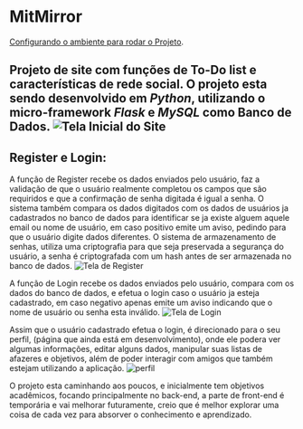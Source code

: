 # MitMirror

[Configurando o ambiente para rodar o Projeto](project_setup.md).


Projeto de site com funções de To-Do list e características de rede social.
O projeto esta sendo desenvolvido em *Python*, utilizando o micro-framework *Flask* e *MySQL* como Banco de Dados.
![Tela Inicial do Site](https://user-images.githubusercontent.com/76628101/131269909-6d24fb2a-b359-4e05-a16f-9358b8689580.png)
---

## Register e Login:

A função de Register recebe os dados enviados pelo usuário, faz a validação de que o usuário realmente completou os campos que são requiridos e que a confirmação de senha digitada é igual a senha.
O sistema também compara os dados digitados com os dados de usuários ja cadastrados no banco de dados para identificar se ja existe alguem aquele email ou nome de usuário, em caso positivo emite um aviso, pedindo para que o usuário digite dados diferentes.
O sistema de armazenamento de senhas, utiliza uma criptografia para que seja preservada a segurança do usuário, a senha é criptografada com um hash antes de ser armazenada no banco de dados.
![Tela de Register](https://user-images.githubusercontent.com/76628101/131269926-7193df03-efce-4dfe-889b-089066616813.png)

A função de Login recebe os dados enviados pelo usuário, compara com os dados do banco de dados, e efetua o login caso o usuário ja esteja cadastrado, em caso negativo apenas emite um aviso indicando que o nome de usuário ou senha esta inválido.
![Tela de Login](https://user-images.githubusercontent.com/76628101/131269921-7d292e37-8009-4a42-bcae-2c92a424cf24.png)

Assim que o usuário cadastrado efetua o login, é direcionado para o seu perfil, (página que ainda está em desenvolvimento), onde ele podera ver algumas informações, editar alguns dados, manipular suas listas de afazeres e objetivos, além de poder interagir com amigos que também estejam utilizando a aplicação.
![perfil](https://user-images.githubusercontent.com/76628101/131374718-79194f13-23a2-4241-8233-a1c74bd54476.png)




O projeto esta caminhando aos poucos, e inicialmente tem objetivos acadêmicos, focando principalmente no back-end, a parte de front-end é temporária e vai melhorar futuramente, creio que é melhor explorar uma coisa de cada vez para absorver o conhecimento e aprendizado.
